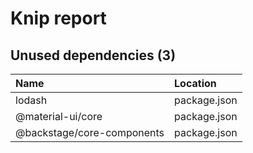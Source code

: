 # Knip report

## Unused dependencies (3)

| Name                       | Location     |
|:---------------------------|:-------------|
| lodash                     | package.json |
| @material-ui/core          | package.json |
| @backstage/core-components | package.json |

